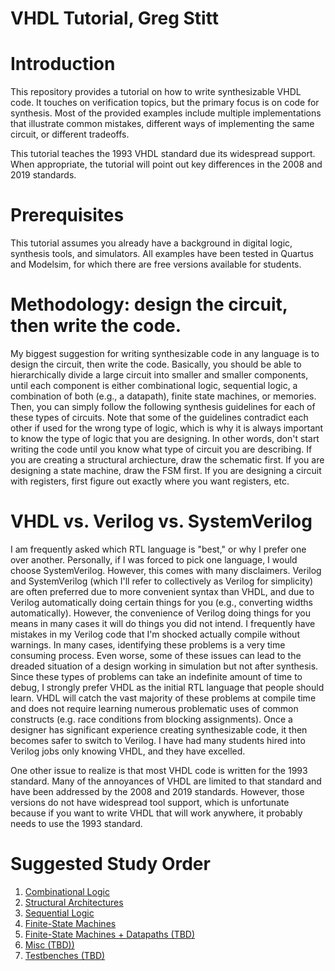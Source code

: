 # VHDL Tutorial, Greg Stitt

# Introduction

This repository provides a tutorial on how to write synthesizable VHDL code. It touches on verification topics, but the primary focus is on code for synthesis. Most of the provided examples include multiple implementations that illustrate common mistakes, different ways of implementing the same circuit, or different tradeoffs.

This tutorial teaches the 1993 VHDL standard due its widespread support. When appropriate, the tutorial will point out key differences in the 2008 and 2019 standards.

# Prerequisites

This tutorial assumes you already have a background in digital logic, synthesis tools, and simulators. All examples have been tested in Quartus and Modelsim, for which there are free versions available for students.

# Methodology: design the circuit, then write the code.

My biggest suggestion for writing synthesizable code in any language is to design the circuit, then write the code. Basically, you should be able to hierarchically divide a large circuit into smaller and smaller components, until each component is either combinational logic, sequential logic, a combination of both (e.g., a datapath), finite state machines, or memories. Then, you can simply follow the following synthesis guidelines for each of these types of circuits. Note that some of the guidelines contradict each other if used for the wrong type of logic, which is why it is always important to know the type of logic that you are designing. In other words, don't start writing the code until you know what type of circuit you are describing. If you are creating a structural archiecture, draw the schematic first. If you are designing a state machine, draw the FSM first. If you are designing a circuit with registers, first figure out exactly where you want registers, etc.

# VHDL vs. Verilog vs. SystemVerilog

I am frequently asked which RTL language is "best," or why I prefer one over another. Personally, if I was forced to pick one language, I would choose SystemVerilog. However, this comes with many disclaimers. Verilog and SystemVerilog (which I'll refer to collectively as Verilog for simplicity) are often preferred due to more convenient syntax than VHDL, and due to Verilog automatically doing certain things for you (e.g., converting widths automatically). However, the convenience of Verilog doing things for you means in many cases it will do things you did not intend. I frequently have mistakes in my Verilog code that I'm shocked actually compile without warnings. In many cases, identifying these problems is a very time consuming process. Even worse, some of these issues can lead to the dreaded situation of a design working in simulation but not after synthesis. Since these types of problems can take an indefinite amount of time to debug, I strongly prefer VHDL as the initial RTL language that people should learn. VHDL will catch the vast majority of these problems at compile time and does not require learning numerous problematic uses of common constructs (e.g. race conditions from blocking assignments). Once a designer has significant experience creating synthesizable code, it then becomes safer to switch to Verilog. I have had many students hired into Verilog jobs only knowing VHDL, and they have excelled.

One other issue to realize is that most VHDL code is written for the 1993 standard. Many of the annoyances of VHDL are limited to that standard and have been addressed by the 2008 and 2019 standards. However, those versions do not have widespread tool support, which is unfortunate because if you want to write VHDL that will work anywhere, it probably needs to use the 1993 standard.

# Suggested Study Order

1. [Combinational Logic](./combinational)
1. [Structural Architectures](./structural)
1. [Sequential Logic](./sequential)
1. [Finite-State Machines](./fsm)
1. [Finite-State Machines + Datapaths (TBD)]()
1. [Misc (TBD))]()
1. [Testbenches (TBD)]()
